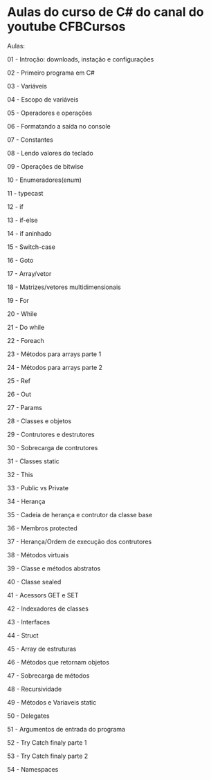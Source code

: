 # Aulas do curso de C# do canal do youtube CFBCursos

Aulas:

01 - Introção: downloads, instação e configurações

02 - Primeiro programa em C#

03 - Variáveis

04 - Escopo de variáveis

05 - Operadores e operações

06 - Formatando a saída no console

07 - Constantes

08 - Lendo valores do teclado

09 - Operações de bitwise

10 - Enumeradores(enum)

11 - typecast

12 - if

13 - if-else

14 - if aninhado

15 - Switch-case

16 - Goto

17 - Array/vetor

18 - Matrizes/vetores multidimensionais

19 - For

20 - While

21 - Do while

22 - Foreach

23 - Métodos para arrays parte 1

24 - Métodos para arrays parte 2

25 - Ref

26 - Out

27 - Params

28 - Classes e objetos

29 - Contrutores e destrutores

30 - Sobrecarga de contrutores

31 - Classes static

32 - This

33 - Public vs Private

34 - Herança

35 - Cadeia de herança e contrutor da classe base

36 - Membros protected

37 - Herança/Ordem de execução dos contrutores

38 - Métodos virtuais

39 - Classe e métodos abstratos

40 - Classe sealed

41 - Acessors GET e SET

42 - Indexadores de classes

43 - Interfaces

44 - Struct

45 - Array de estruturas

46 - Métodos que retornam objetos

47 - Sobrecarga de métodos

48 - Recursividade

49 - Métodos e Variaveis static

50 - Delegates

51 - Argumentos de entrada do programa

52 - Try Catch finaly parte 1

53 - Try Catch finaly parte 2

54 - Namespaces